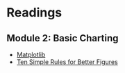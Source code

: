 # Readings

## Module 2: Basic Charting

- [Matplotlib](./Readings/Matplotlib.md)
- [Ten Simple Rules for Better Figures](./Readings/Ten_Simple_Rules_for_Better_Figures.md)